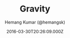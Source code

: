 ---
title: Gravity
github: https://github.com/hemangsk/Gravity
demo: https://hemangsk.github.io/Gravity
author: Hemang Kumar (@hemangsk)
ssg:
  - Jekyll
cms:
  - Markdown
date: 2016-03-30T20:26:09.000Z
description: 'Minimal is the new cool. '
draft: true
publish_date: '2016-03-30T20:26:09Z'
update_date: '2018-04-29T21:40:06Z'
github_star: 451
github_fork: 261
---